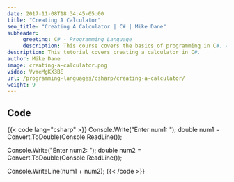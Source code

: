 ```yaml
---
date: 2017-11-08T18:34:45-05:00
title: "Creating A Calculator"
seo_title: "Creating A Calculator | C# | Mike Dane"
subheader:
     greeting: C# - Programming Language
     description: This course covers the basics of programming in C#. Work your way through the videos and we'll teach you everything you need to know to start your programming journey!
description: This tutorial covers creating a calculator in C#.
author: Mike Dane
image: creating-a-calculator.png
video: VvYeMgKX3BE
url: /programming-languages/csharp/creating-a-calculator/
weight: 9
---
```

## Code

{{< code lang="csharp" >}}
Console.Write("Enter num1: ");
double num1 = Convert.ToDouble(Console.ReadLine());

Console.Write("Enter num2: ");
double num2 = Convert.ToDouble(Console.ReadLine());

Console.WriteLine(num1 + num2);
{{< /code >}}